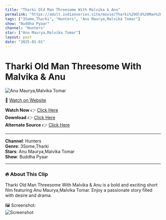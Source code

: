 ```yaml
---
title: "Tharki Old Man Threesome With Malvika & Anu"
permalink: "https://adult.indianseries.site/movie/Tharki%20Old%20Man%20Threesome%20With%20Malvika%20%26%20Anu"
tags: ["3Some,Tharki", "Hunters", "Anu Maurya,Malvika Tomar"]
show: "Buddha Pyaar"
channel: "Hunters"
star: ["Anu Maurya,Malvika Tomar"]
layout: post
date: "2025-01-01"
---
```


# Tharki Old Man Threesome With Malvika & Anu

![Anu Maurya,Malvika Tomar](https://shorts.desisins.com/wp-content/uploads/2024/03/Anu-Maurya-Malvika-Tomar-Buddha-Pyaar-Hunters-DesiSins.com_.jpg)

🔗 [Watch on Website](https://adult.indianseries.site/movie/Tharki%20Old%20Man%20Threesome%20With%20Malvika%20%26%20Anu)

**Watch Now** 👉 [Click Here](https://adult.indianseries.site/movie/Tharki%20Old%20Man%20Threesome%20With%20Malvika%20%26%20Anu)  
**Download** 👉 [Click Here](https://adult.indianseries.site/movie/Tharki%20Old%20Man%20Threesome%20With%20Malvika%20%26%20Anu)  
**Alternate Source** 👉 [Click Here](https://adult.indianseries.site/movie/Tharki%20Old%20Man%20Threesome%20With%20Malvika%20%26%20Anu)

---

**Channel**: Hunters  
**Genre**: 3Some,Tharki  
**Stars**: Anu Maurya,Malvika Tomar  
**Show**: Buddha Pyaar

---

### 🔥 About This Clip

Tharki Old Man Threesome With Malvika & Anu is a bold and exciting short film featuring Anu Maurya,Malvika Tomar. Enjoy a passionate story filled with desire and drama.
 
🖼️ Screenshot:  
![Screenshot](https://shorts.desisins.com/wp-content/uploads/2024/03/Anu-Maurya-Malvika-Tomar-Buddha-Pyaar-Hunters-DesiSins.com_.jpg)
